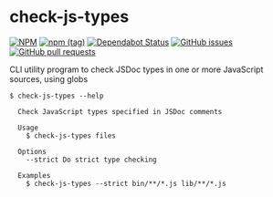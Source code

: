 # check-js-types

[![NPM](https://img.shields.io/npm/l/check-js-types?style=flat-square)](https://github.com/brodybits/check-js-types/blob/dev/package.json#L11)
[![npm (tag)](https://img.shields.io/npm/v/check-js-types/latest?style=flat-square)](https://www.npmjs.com/package/check-js-types)
[![Dependabot Status](https://api.dependabot.com/badges/status?host=github&repo=brodybits/check-js-types&style=flat-square)](https://dependabot.com)
[![GitHub issues](https://img.shields.io/github/issues-raw/brodybits/check-js-types?style=flat-square)](https://github.com/brodybits/check-js-types/issues)
[![GitHub pull requests](https://img.shields.io/github/issues-pr/brodybits/check-js-types?style=flat-square)](https://github.com/brodybits/check-js-types/pulls)

CLI utility program to check JSDoc types in one or more JavaScript sources, using globs

```shell
$ check-js-types --help

  Check JavaScript types specified in JSDoc comments

  Usage
    $ check-js-types files

  Options
    --strict Do strict type checking

  Examples
    $ check-js-types --strict bin/**/*.js lib/**/*.js
```
